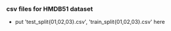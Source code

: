 ### csv files for HMDB51 dataset

* put 'test_split{01,02,03}.csv', 'train_split{01,02,03}.csv' here